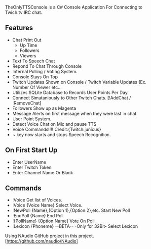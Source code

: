 TheOnlyTTSConsole Is a C# Console Application For Connecting to Twich.tv IRC chat. 

## Features

* Chat Print Out
    * Up Time
    * Followers
    * Viewers
* Text To Speech Chat
* Repond To Chat Through Console
* Internal Polling / Voting System.
* Console Stays On Top
* Twitch Updates Shown on Console / Twitch Variable Updates (Ex. Number Of Viewer etc...
* Utilizes SQLite Database to Records User Points Per Day.
* Connect Simutaniously to Other Twitch Chats. [!AddChat / !RemoveChat]
* Followers Show up as Magenta
* Message Alerts on first message when they were last in chat.
* User Point System.
* Detect Voice Chat on Mic and pause TTS
* Voice Commands!!!! Credit:{Twitch:junicus}
* ~ key now starts and stops Speech Recognition.

## On First Start Up

* Enter UserName
* Enter Twitch Token
* Enter Channel Name Or Blank


## Commands

* !Voice 
	Get list of Voices.
* !Voice {Voice Name}
	Select Voice.
* !NewPoll {Name},{Option 1},{Option 2},etc.
	Start New Poll
* !EndPoll {Name}
	End Poll
* !{PollName} {Option Name}
    Vote On Poll
* !Lexicon {Phoneme}  --BETA-- -Only for 32Bit-
    Select Lexicon




Using NAudio GitHub project in this project. [https://github.com/naudio/NAudio]